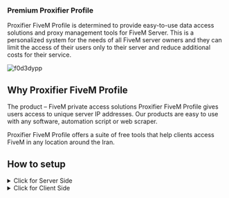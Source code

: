 ### Premium Proxifier Profile
Proxifier FiveM Profile is determined to provide easy-to-use data access solutions and proxy management tools for FiveM Server. This is a personalized system for the needs of all FiveM server owners and they can limit the access of their users only to their server and reduce additional costs for their service.


![f0d3dypp](https://github.com/Alighandchi/Proxifier-FiveM-Profile/assets/68125265/75c32dba-19f6-4766-ab48-9e0fcbbcaaee)


## Why Proxifier FiveM Profile
The product – FiveM private access solutions
Proxifier FiveM Profile gives users access to unique server IP addresses. Our products are easy to use with any software, automation script or web scraper.

Proxifier FiveM Profile offers a suite of free tools that help clients access FiveM in any location around the Iran.


## How to setup

<details>
  <summary>Click for Server Side </summary>
- Get a custom configuration from https://iMobotech.com
- Customized it according to may needs
- Give access key to your Client

</details>

<details>
  <summary>Click for Client Side </summary>
- Download the configuration used by the game server
- Install and run it inside the Proxifier program
- Go to the profile section > proxy server > edit server list > update the information provided to you by the game server and that's it.
- Your proxy is active and open your FiveM and enjoy the game.

</details>

